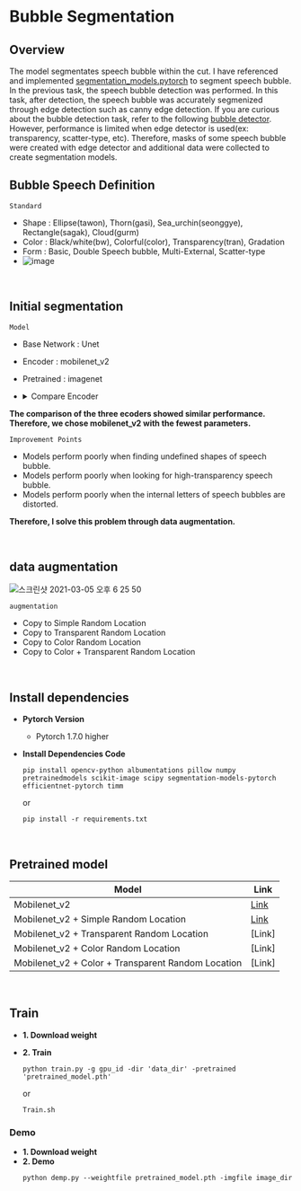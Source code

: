 # Bubble Segmentation


## Overview 
The model segmentates speech bubble within the cut. I have referenced and implemented [segmentation_models.pytorch](https://github.com/qubvel/segmentation_models.pytorch) to segment speech bubble.
In the previous task, the speech bubble detection was performed. In this task, after detection, the speech bubble was accurately segmenized through edge detection such as canny edge detection.
If you are curious about the bubble detection task, refer to the following [bubble detector](https://github.com/Little-BigMan/Bubble-Detector-YOLOv4).
However, performance is limited when edge detector is used(ex: transparency, scatter-type, etc). 
Therefore, masks of some speech bubble were created with edge detector and additional data were collected to create segmentation models.

## Bubble Speech Definition

`Standard`
+ Shape : Ellipse(tawon), Thorn(gasi), Sea_urchin(seonggye), Rectangle(sagak), Cloud(gurm)
+ Color : Black/white(bw), Colorful(color), Transparency(tran), Gradation
+ Form : Basic, Double Speech bubble, Multi-External, Scatter-type
+ ![image](https://user-images.githubusercontent.com/61634628/106093155-1700e500-6173-11eb-9a5e-8828c45271c4.png)
 
<br> 
 
## Initial segmentation
 
`Model`
+ Base Network : Unet
+ Encoder : mobilenet_v2
+ Pretrained : imagenet


+ <details>
    <summary>Compare Encoder</summary>
    <div markdown="1">
    
    + `Encoder`
        + resnet34
        + efficientnet-b0
        + mobilenet_V2
           
    + <details>
        <summary>sample 1</summary>
        <div markdown="1">
  
       |Encoder| Sample|
       |----|----|
       |resnet34|![check_unet_epoch10 png_0](https://user-images.githubusercontent.com/61634628/108817115-bd1cff00-75fa-11eb-8acd-b9d6710394fc.png)|
       |efficientnet-b0|![check_eff_epoch9 png_0](https://user-images.githubusercontent.com/61634628/108944237-b1364900-769d-11eb-9b0e-af07c287b61e.png)|
       |mobilenet_v2|![check_mob_epoch8 png_0](https://user-images.githubusercontent.com/61634628/110071164-e9850800-7dbe-11eb-938a-cbe369a71939.png)|
  
        </div>
      </details>


      <details>
        <summary>sample 2</summary>
        <div markdown="1">
  
      |Encoder| Sample|
      |----|----|
      |resnet34|![check_unet_epoch10 png_1](https://user-images.githubusercontent.com/61634628/108817380-2b61c180-75fb-11eb-8040-1851fe383976.png)|
      |efficientnet-b0|![check_eff_epoch9 png_1](https://user-images.githubusercontent.com/61634628/108944337-e0e55100-769d-11eb-8707-36926aeaee82.png)|
      |mobilenet_v2|![check_mob_epoch8 png_1](https://user-images.githubusercontent.com/61634628/110071234-03bee600-7dbf-11eb-81ad-5780829c87c6.png)|
  
        </div>
      </details> 
  

      <details>
        <summary>sample 3</summary>
        <div markdown="1">

        |Encoder| Sample|
        |----|----|
        |resnet34|![check_unet_epoch10 png_2](https://user-images.githubusercontent.com/61634628/108817502-53e9bb80-75fb-11eb-8dd6-9fcc3011fbcb.png)|
        |efficientnet-b0|![check_eff_epoch9 png_2](https://user-images.githubusercontent.com/61634628/108944423-0a9e7800-769e-11eb-912e-964ee5c2cc2d.png)|
        |mobilenet_v2|![check_mob_epoch8 png_2](https://user-images.githubusercontent.com/61634628/110071306-20f3b480-7dbf-11eb-82eb-8e2b1f9977e8.png)|

        </div>
      </details> 


      <details>
        <summary>sample 4</summary>
        <div markdown="1">

        |Encoder| Sample|
        |----|----|
        |resnet34|![check_unet_epoch10 png_3](https://user-images.githubusercontent.com/61634628/108817691-9f9c6500-75fb-11eb-9554-5a582b4db04d.png)|
        |efficientnet-b0|![check_eff_epoch9 png_3](https://user-images.githubusercontent.com/61634628/108944518-3c174380-769e-11eb-9a42-509231e980f9.png)|
        |mobilenet_v2|![check_mob_epoch8 png_3](https://user-images.githubusercontent.com/61634628/110071365-3ff24680-7dbf-11eb-9cbd-db27acfb8088.png)|

        </div>
      </details> 


      <details>
        <summary>sample 5</summary>
        <div markdown="1">

        |Encoder| Sample|
        |----|----|
        |resnet34|![check_unet_epoch10 png_4](https://user-images.githubusercontent.com/61634628/108817760-ba6ed980-75fb-11eb-9806-ca265c33061e.png)|
        |efficientnet-b0|![check_eff_epoch9 png_4](https://user-images.githubusercontent.com/61634628/108944647-800a4880-769e-11eb-9877-10486d6f0495.png)|
        |mobilenet_v2|![check_mob_epoch8 png_4](https://user-images.githubusercontent.com/61634628/110071426-58faf780-7dbf-11eb-8fa6-580b2868b9f9.png)|

        </div>
      </details> 


      <details>
        <summary>sample 6</summary>
        <div markdown="1">

        |Encoder| Sample|
        |----|----|
        |resnet34|![check_unet_epoch10 png_5](https://user-images.githubusercontent.com/61634628/108817857-db372f00-75fb-11eb-87ab-f0b86f331545.png)|
        |efficientnet-b0|![check_eff_epoch9 png_5](https://user-images.githubusercontent.com/61634628/108949872-90bfbc00-76a8-11eb-9f95-cc221468672e.png)|
        |mobilenet_v2|![check_mob_epoch8 png_5](https://user-images.githubusercontent.com/61634628/110071469-6e702180-7dbf-11eb-98d0-189054ae3962.png)|

        </div>
      </details> 


      <details>
        <summary>sample 7</summary>
        <div markdown="1">

        |Encoder| Sample|
        |----|----|
        |resnet34|![check_unet_epoch10 png_6](https://user-images.githubusercontent.com/61634628/108817931-f4d87680-75fb-11eb-8c3a-65743a59330e.png)|
        |efficientnet-b0|![check_eff_epoch9 png_6](https://user-images.githubusercontent.com/61634628/108950061-ec8a4500-76a8-11eb-98c8-69c2a53a10cc.png)|
        |mobilenet_v2|![check_mob_epoch8 png_6](https://user-images.githubusercontent.com/61634628/110071517-8778d280-7dbf-11eb-84d7-28e11f92036c.png)|

        </div>
      </details> 


      <details>
        <summary>sample 8</summary>
        <div markdown="1">

        |Encoder| Sample|
        |----|----|
        |resnet34|![check_unet_epoch10 png_7](https://user-images.githubusercontent.com/61634628/108818061-30734080-75fc-11eb-9fc2-0428050d3675.png)|
        |efficientnet-b0|![check_eff_epoch9 png_7](https://user-images.githubusercontent.com/61634628/108950126-0b88d700-76a9-11eb-9527-127bc39684a1.png)|
        |mobilenet_v2|![check_mob_epoch8 png_7](https://user-images.githubusercontent.com/61634628/110071570-9e1f2980-7dbf-11eb-8895-ee69b3dd113f.png)|

        </div>
      </details> 


      <details>
        <summary>sample 9</summary>
        <div markdown="1">

        |Encoder| Sample|
        |----|----|
        |resnet34|![check_unet_epoch10 png_8](https://user-images.githubusercontent.com/61634628/108818197-6284a280-75fc-11eb-9d71-213daadb7ba4.png)|
        |efficientnet-b0|![check_eff_epoch9 png_8](https://user-images.githubusercontent.com/61634628/108950179-23605b00-76a9-11eb-90ca-eb114a6eb82a.png)|
        |mobilenet_v2|![check_mob_epoch8 png_8](https://user-images.githubusercontent.com/61634628/110071640-b98a3480-7dbf-11eb-8259-43b36f9719ec.png)|

        </div>
      </details> 


      <details>
        <summary>sample 10</summary>
        <div markdown="1">

        |Encoder| Sample|
        |----|----|
        |resnet34|![check_unet_epoch10 png_9](https://user-images.githubusercontent.com/61634628/108818291-7fb97100-75fc-11eb-9275-72478ed04fc7.png)|
        |efficientnet-b0|![check_eff_epoch9 png_9](https://user-images.githubusercontent.com/61634628/108950256-40952980-76a9-11eb-9fc3-54e5ff8717f9.png)|
        |mobilenet_v2|![check_mob_epoch8 png_9](https://user-images.githubusercontent.com/61634628/110071689-d161b880-7dbf-11eb-803a-90de609823ba.png)|

        </div>
      </details> 


    </div>
  </details>

**The comparison of the three ecoders showed similar performance. Therefore, we chose mobilenet_v2 with the fewest parameters.**

`Improvement Points`
+ Models perform poorly when finding undefined shapes of speech bubble.
+ Models perform poorly when looking for high-transparency speech bubble.
+ Models perform poorly when the internal letters of speech bubbles are distorted.

**Therefore, I solve this problem through data augmentation.**
  
<br>
  
  
  


 ## data augmentation 
 
 ![스크린샷 2021-03-05 오후 6 25 50](https://user-images.githubusercontent.com/61634628/110106579-31228880-7ded-11eb-8949-fc8d8cbfadb7.png)
 
 `augmentation` 
 + Copy to Simple Random Location
 + Copy to Transparent Random Location
 + Copy to Color Random Location
 + Copy to Color + Transparent Random Location
 
 <br>
 
 ## Install dependencies

+ **Pytorch Version** 
    + Pytorch 1.7.0 higher

+ **Install Dependencies Code**
    ~~~
    pip install opencv-python albumentations pillow numpy pretrainedmodels scikit-image scipy segmentation-models-pytorch efficientnet-pytorch timm
    ~~~
    or
    ~~~
    pip install -r requirements.txt
    ~~~
<br>

## Pretrained model 

|**Model**|**Link**|
|---------|--------|
|Mobilenet_v2|[Link](https://drive.google.com/file/d/1kClr7Omvb-REM4r-CrLcjItny7-Zay6p/view?usp=sharing)|
|Mobilenet_v2 + Simple Random Location|[Link](https://drive.google.com/file/d/1Zcxd7H427Gkmv4QbiZCge5E68Of0IiU9/view?usp=sharing)|
|Mobilenet_v2 + Transparent Random Location|[Link]|
|Mobilenet_v2 + Color Random Location|[Link]|
|Mobilenet_v2 + Color + Transparent Random Location|[Link]|

<br>

## Train 
+ **1. Download weight** 

+ **2. Train**     
    ~~~
    python train.py -g gpu_id -dir 'data_dir' -pretrained 'pretrained_model.pth'
    ~~~
    or
    ~~~
    Train.sh 
    ~~~

### Demo    
 
+ **1. Download weight**        
+ **2. Demo**
    ~~~
    python demp.py --weightfile pretrained_model.pth -imgfile image_dir 
    ~~~
